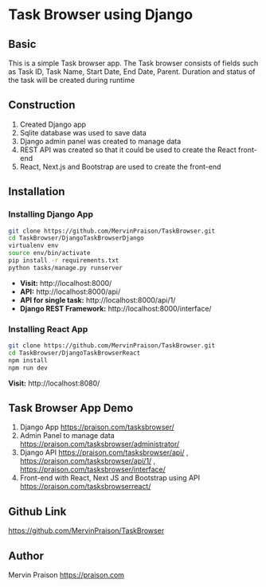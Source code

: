 # Task Browser using Django

## Basic

This is a simple Task browser app. 
The Task browser consists of fields such as Task ID, Task Name, Start Date, End Date, Parent. 
Duration and status of the task will be created during runtime

## Construction

1. Created Django app 
2. Sqlite database was used to save data
3. Django admin panel was created to manage data
4. REST API was created so that it could be used to create the React front-end
5. React, Next.js and Bootstrap are used to create the front-end

## Installation

### Installing Django App

```sh
git clone https://github.com/MervinPraison/TaskBrowser.git
cd TaskBrowser/DjangoTaskBrowserDjango
virtualenv env
source env/bin/activate
pip install -r requirements.txt
python tasks/manage.py runserver
```

* **Visit:** http://localhost:8000/
* **API:** http://localhost:8000/api/
* **API for single task:** http://localhost:8000/api/1/
* **Django REST Framework:**  http://localhost:8000/interface/

### Installing React App

```sh
git clone https://github.com/MervinPraison/TaskBrowser.git
cd TaskBrowser/DjangoTaskBrowserReact
npm install
npm run dev
```

**Visit:** http://localhost:8080/

## Task Browser App Demo

1. Django App https://praison.com/tasksbrowser/
2. Admin Panel to manage data https://praison.com/tasksbrowser/administrator/ 
3. Django API https://praison.com/tasksbrowser/api/ , https://praison.com/tasksbrowser/api/1/ , https://praison.com/tasksbrowser/interface/
4. Front-end with React, Next JS and Bootstrap using API https://praison.com/tasksbrowserreact/

## Github Link 

https://github.com/MervinPraison/TaskBrowser

## Author

Mervin Praison
https://praison.com

